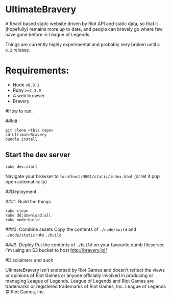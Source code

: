 # UltimateBravery
A React based static website driven by Riot API and static data, so that it (hopefully) remains more up to date, and people can bravely go where few have gone before in League of Legends

Things are currently highly experimental and probably very broken until a `0.2` release.

# Requirements:

* Node `v6.9.1`
* Ruby `>=2.3.0`
* A web browser
* Bravery

#How to run:

##Init

    git clone <this repo>
    cd UltimateBravery
    bundle install

## Start the dev server

    rake dev:start

Navigate your browser to `localhost:9001/static/index.html` (or let it pop open automatically)
    
##Deployment

###1. Build the things

    rake clean
    rake dd:download:all
    rake node:build
    
###2. Combine assets
Copy the contents of `./node/build` and `./node/static` into `./build`

###3. Deploy
Put the contents of `./build` on your favourite dumb fileserver. I'm using an S3 bucket to host http://bravery.lol/

#Disclaimers and such

UltimateBravery isn't endorsed by Riot Games and doesn't reflect the views or opinions of Riot Games or anyone officially involved in producing or managing League of Legends. League of Legends and Riot Games are trademarks or registered trademarks of Riot Games, Inc. League of Legends © Riot Games, Inc.
